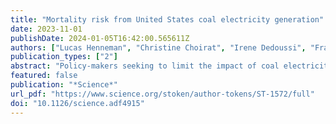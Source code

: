 ```yaml
---
title: "Mortality risk from United States coal electricity generation"
date: 2023-11-01
publishDate: 2024-01-05T16:42:00.565611Z
authors: ["Lucas Henneman", "Christine Choirat", "Irene Dedoussi", "Francesca Dominici", "Jessica Roberts", "Corwin Zigler"]
publication_types: ["2"]
abstract: "Policy-makers seeking to limit the impact of coal electricity-generating units (EGUs, also known as power plants) on air quality and climate justify regulations by quantifying the health burden attributable to exposure from these sources. We defined “coal PM 2.5 ” as fine particulate matter associated with coal EGU sulfur dioxide emissions and estimated annual exposure to coal PM 2.5 from 480 EGUs in the US. We estimated the number of deaths attributable to coal PM 2.5 from 1999 to 2020 using individual-level Medicare death records representing 650 million person-years. Exposure to coal PM 2.5 was associated with 2.1 times greater mortality risk than exposure to PM 2.5 from all sources. A total of 460,000 deaths were attributable to coal PM 2.5 , representing 25% of all PM 2.5 -related Medicare deaths before 2009 and 7% after 2012. Here, we quantify and visualize the contribution of individual EGUs to mortality.  ,  Editor’s summary  The success of measures to mitigate environmental damage can be hard to assess. The advent of new modeling tools brings us closer to estimates that are reproducible and do not need expensive and time-consuming computing. Henneman et al . found that coal-burning power stations emit fine particulates (PM 2.5 ) containing sulfur dioxide that are associated with higher mortality than other types of PM 2.5 (see the Perspective by Mendelsohn and Min Kim). Using a reduced-form atmospheric model combined with historical Medicare data from the US, the authors identified the coal-burning power plants associated with the greatest mortality and estimated the effect that closure or scrubber installation has had on reducing it. This type of approach can provide a rapid indication of the effectiveness of environmental protection measures to inform ongoing policy decisions. —Caroline Ash  ,  From 1999 to 2020, about 530,000 deaths in the Medicare population were attributable to US emissions by coal burning for electricity generation."
featured: false
publication: "*Science*"
url_pdf: "https://www.science.org/stoken/author-tokens/ST-1572/full"
doi: "10.1126/science.adf4915"
---
```


